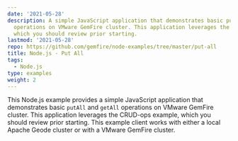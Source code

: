 ```yaml
---
date: '2021-05-28'
description: A simple JavaScript application that demonstrates basic putAll and getAll
  operations on VMware GemFire cluster. This application leverages the CRUD-ops example,
  which you should review prior starting.
lastmod: '2021-05-28'
repo: https://github.com/gemfire/node-examples/tree/master/put-all
title: Node.js - Put All
tags:
  - Node.js
type: examples
weight: 2
---
```


This Node.js example provides a simple JavaScript application that demonstrates basic `putAll` and `getAll` operations on VMware GemFire cluster. This application leverages the CRUD-ops example, which you should review prior starting. This example client works with either a local Apache Geode cluster or with a VMware GemFire cluster.